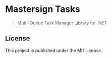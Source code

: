 Mastersign Tasks
=================

> Multi-Queue Task Manager Library for .NET

## License

This project is published under the MIT license.
